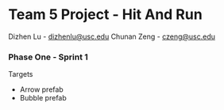 # Team 5 Project - Hit And Run #

Dizhen Lu - dizhenlu@usc.edu
Chunan Zeng - czeng@usc.edu

### Phase One - Sprint 1  ###

Targets
* Arrow prefab
* Bubble prefab
